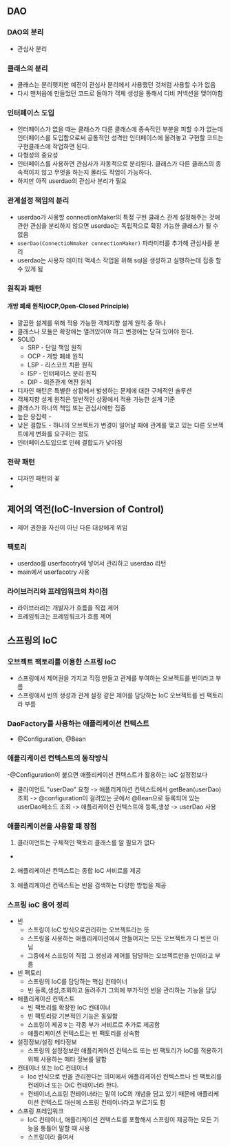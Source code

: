 ## DAO

###  DAO의 분리
- 관심사 분리


### 클래스의 분리
- 클래스는 분리햇지만 예전이 관심사 분리에서 사용했던 것처럼 사용할 수가 없음
- 다시 맨처음에 만들었던 코드로 돌아가 객체 생성을 통해서 디비 커넥션을 맺어야함

### 인터페이스 도입
- 인터페이스가 없을 때는 클래스가 다른 클래스에 종속적인 부분을 피할 수가 없는데 인터페이스를 도입함으로써 공통적인 성격만 인터페이스에 올려놓고 구현할 코드는 구현클래스에 작업하면 된다.
- 다형성의 중요성
- 인터페이스를 사용하면 관심사가 자동적으로 분리된다. 클래스가 다른 클래스의 종속적이지 않고 무엇을 하는지 몰라도 작업이 가능하다.
- 하지만 아직 userdao의 관심사 분리가 필요
### 관계설정 책임의 분리
- userdao가 사용할 connectionMaker의 특정 구현 클래스 관계 설정해주는 것에 관한 관심을 분리하지 않으면 userdao는 독립적으로 확장 가능한 클래스가 될 수 없음
- ```userDao(ConnectioNmaker connectionMaker)``` 파라미터를 추가해 관심사를 분리
- userdao는 사용자 데이터 액세스 작업을 위해 sql을 생성하고 실행하는데 집중 할 수 있게 됨

### 원칙과 패턴

#### 개방 폐쇄 원칙(OCP,Open-Closed Principle)
- 깔끔한 설계를 위해 적용 가능한 객체지향 설계 원칙 중 하나
- 클래스나 모듈은 확장에는 열려있어야 하고 변경에는 닫혀 있어야 한다.
- SOLID
  - SRP - 단일 책임 원칙
  - OCP - 개방 폐쇄 원칙
  - LSP - 리스코프 치환 원칙
  - ISP - 인터페이스 분리 원칙
  - DIP - 의존관계 역전 원칙
- 디자인 패턴은 특별한 상황에서 발생하는 문제에 대한 구체적인 솔루션
- 객체지향 설계 원칙은 일반적인 상황에서 적용 가능한 설계 기준
- 클래스가 하나의 책임 또는 관심사에만 집중
- 높은 응집력 - 
- 낮은 결합도 - 하나의 오브젝트가 변경이 일어날 때에 관계를 맺고 있는 다른 오브젝트에게 변화를 요구하는 정도
- 인터페이스도입으로 인해 결합도가 낮아짐

### 전략 패턴
- 디자인 패턴의 꽃
- 

## 제어의 역전(IoC-Inversion of Control)
- 제어 권한을 자신이 아닌 다른 대상에게 위임
### 팩토리
- userdao를 userfacotry에 넣어서 관리하고 userdao 리턴
- main에서 userfacotry 사용

### 라이브러리와 프레임워크의 차이점
- 라이브러리는 개발자가 흐름을 직접 제어
- 프레임워크는 프레임워크가 흐름 제어

## 스프링의 IoC
### 오브젝트 팩토리를 이용한 스프링 IoC
- 스프링에서 제어권을 가지고 직접 만들고 관계를 부여하는 오브젝트를 빈이라고 부름
- 스프링에서 빈의 생성과 관계 설정 같은 제어를 담당하는 IoC 오브젝트를 빈 팩토리라 부름


### DaoFactory를 사용하는 애플리케이션 컨텍스트
- @Configuration, @Bean

### 애플리케이션 컨텍스트의 동작방식
-@Configuration이 붙으면 애플리케이션 컨텍스트가 활용하는 IoC 설정정보다
- 클라이언트 "userDao" 요청 -> 애플리케이션 컨텍스트에서 getBean(userDao) 조회 -> @configuration이 걸려있는 곳에서 @Bean으로 등록되어 있는 userDao메소드 조회 -> 애플리케이션 컨텍스트에 등록,생성 -> userDao 사용
### 애플리케이션을 사용할 떄 장점
1. 클라이언트는 구체적인 팩토리 클래스를 알 필요가 없다
  - 
2. 애플리케이션 컨텍스트는 종합 IoC 서비르를 제공

3. 애플리케이션 컨텍스트는 빈을 검색하는 다양한 방법을 제공

### 스프링 ioC 용어 정리
- 빈
  - 스프링이 IoC 방식으로관리하는 오브젝트라는 뜻
  - 스프링을 사용하는 애플리케이션에서 만들어지는 모든 오브젝트가 다 빈은 아님
  - 그중에서 스프링이 직접 그 생성과 제어를 담당하는 오브젝트만을 빈이라고 부름
- 빈 팩토리
  - 스프링의 IoC를 담당하는 핵심 컨테이너
  - 빈 등록,생성,조회하고 돌려주기 그외에 부가적인 빈을 관리하는 기능을 담당
- 애플리케이션 컨텍스트
  - 빈 팩토리를 확장한 IoC 컨테이너
  - 빈 팩토리랑 기본적인 기능은 동일함
  - 스프링이 제공ㅎ는 각종 부가 서비르르 추가로 제공함
  - 애플리케이션 컨텍스트는 빈 팩토리를 상속함
- 설정정보/설정 메타정보
  - 스프링의 설정정보란 애플리케이션 컨텍스트 또는 빈 팩토리가 IoC를 적용하기 위해 사용하는 메타 정보를 말함
- 컨테이너 또는 IoC 컨테이너
  - Ioc 반식으로 빈을 관리한다는 의미에서 애플리케이션 컨텍스트나 빈 팩토리를 컨테아너 또는 OiC 컨테이너라 한다.
  - 컨테이너,스프링 컨테이너라는 말이 IoC의 개념을 담고 있기 때문에 애플리케이션 컨텍스트 대신에 스프링 컨테이너라고 부르기도 함
- 스프링 프레임워크
  - IoC 컨테이너, 애플리케이션 컨텍스트를 포함해서 스프링이 제공하는 모든 기능을 통틀어 말할 때 사용
  - 스프링이라 줄여서   
